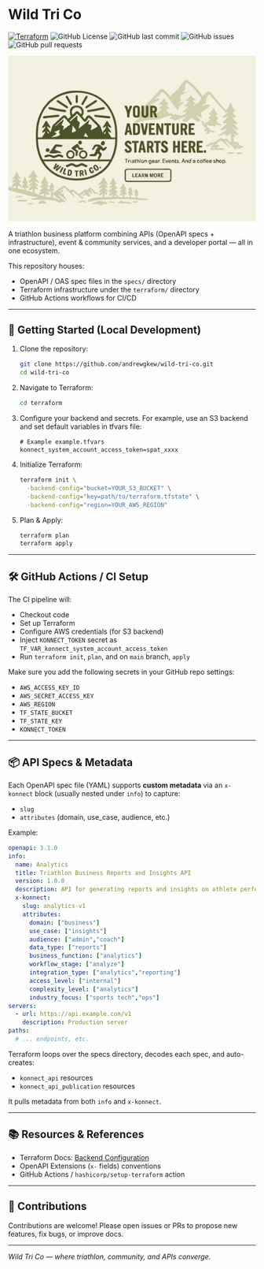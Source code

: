 # Wild Tri Co

[![Terraform](https://github.com/andrewgkew/wild-tri-co/actions/workflows/deploy.yaml/badge.svg)](https://github.com/andrewgkew/wild-tri-co/actions/workflows/deploy.yaml)
![GitHub License](https://img.shields.io/github/license/andrewgkew/wild-tri-co)
![GitHub last commit](https://img.shields.io/github/last-commit/andrewgkew/wild-tri-co)
![GitHub issues](https://img.shields.io/github/issues/andrewgkew/wild-tri-co)
![GitHub pull requests](https://img.shields.io/github/issues-pr/andrewgkew/wild-tri-co)

<p align="center" width="100%">
    <img src="assets/hero.svg">
</p>

A triathlon business platform combining APIs (OpenAPI specs + infrastructure), event & community services, and a developer portal — all in one ecosystem.

This repository houses:

- OpenAPI / OAS spec files in the `specs/` directory
- Terraform infrastructure under the `terraform/` directory
- GitHub Actions workflows for CI/CD

---

## 🚀 Getting Started (Local Development)

1. Clone the repository:

   ```bash
   git clone https://github.com/andrewgkew/wild-tri-co.git
   cd wild-tri-co
   ```

2. Navigate to Terraform:

   ```bash
   cd terraform
   ```

3. Configure your backend and secrets. For example, use an S3 backend and set default variables in tfvars file:

   ```hcl
   # Example example.tfvars
   konnect_system_account_access_token=spat_xxxx
   ```

4. Initialize Terraform:

   ```bash
   terraform init \
     -backend-config="bucket=YOUR_S3_BUCKET" \
     -backend-config="key=path/to/terraform.tfstate" \
     -backend-config="region=YOUR_AWS_REGION"
   ```

5. Plan & Apply:

   ```bash
   terraform plan
   terraform apply
   ```

---

## 🛠️ GitHub Actions / CI Setup

The CI pipeline will:

- Checkout code
- Set up Terraform
- Configure AWS credentials (for S3 backend)
- Inject `KONNECT_TOKEN` secret as `TF_VAR_konnect_system_account_access_token`
- Run `terraform init`, `plan`, and on `main` branch, `apply`

Make sure you add the following secrets in your GitHub repo settings:

- `AWS_ACCESS_KEY_ID`
- `AWS_SECRET_ACCESS_KEY`
- `AWS_REGION`
- `TF_STATE_BUCKET`
- `TF_STATE_KEY`
- `KONNECT_TOKEN`

---

## 📦 API Specs & Metadata

Each OpenAPI spec file (YAML) supports **custom metadata** via an `x-konnect` block (usually nested under `info`) to capture:

- `slug`
- `attributes` (domain, use_case, audience, etc.)

Example:

```yaml
openapi: 3.1.0
info:
  name: Analytics
  title: Triathlon Business Reports and Insights API
  version: 1.0.0
  description: API for generating reports and insights on athlete performance and business operations.
  x-konnect:
    slug: analytics-v1
    attributes:
      domain: ["business"]
      use_case: ["insights"]
      audience: ["admin","coach"]
      data_type: ["reports"]
      business_function: ["analytics"]
      workflow_stage: ["analyze"]
      integration_type: ["analytics","reporting"]
      access_level: ["internal"]
      complexity_level: ["analytics"]
      industry_focus: ["sports tech","ops"]
servers:
  - url: https://api.example.com/v1
    description: Production server
paths:
  # ... endpoints, etc.
```

Terraform loops over the specs directory, decodes each spec, and auto-creates:

- `konnect_api` resources
- `konnect_api_publication` resources

It pulls metadata from both `info` and `x-konnect`.

---

## 📚 Resources & References

- Terraform Docs: [Backend Configuration](https://developer.hashicorp.com/terraform/language/settings/backends)
- OpenAPI Extensions (`x-` fields) conventions
- GitHub Actions / `hashicorp/setup-terraform` action

---

## 🔖 Contributions

Contributions are welcome! Please open issues or PRs to propose new features, fix bugs, or improve docs.

---

*Wild Tri Co — where triathlon, community, and APIs converge.*  
